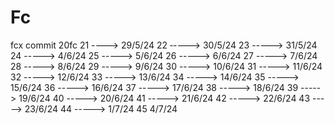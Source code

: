 # Fc
fcx commit
20fc
21  ----> 29/5/24
22  ‐----> 30/5/24
23  -----> 31/5/24
24  -----> 4/6/24
25  -----> 5/6/24
26  -----> 6/6/24
27  -----> 7/6/24
28  -----> 8/6/24
29  -----> 9/6/24
30  -----> 10/6/24
31  -----> 11/6/24
32  -----> 12/6/24
33  -----> 13/6/24
34  -----> 14/6/24
35  -----> 15/6/24
36  -----> 16/6/24
37  -----> 17/6/24
38  -----> 18/6/24
39  -----> 19/6/24
40  -----> 20/6/24
41  -----> 21/6/24
42  -----> 22/6/24
43  -----> 23/6/24
44  -----> 1/7/24
45          4/7/24